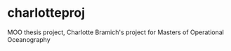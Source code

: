 # charlotteproj
MOO thesis project, 
Charlotte Bramich's project for Masters of Operational Oceanography 
